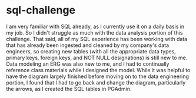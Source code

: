 # sql-challenge

I am very familiar with SQL already, as I currently use it on a daily basis in my job. So I didn't struggle as much with the data analysis portion of this challenge. That said, all of my SQL experience has been working with data that has already been ingested and cleaned by my company's data engineers, so creating new tables (with all the appropriate data types, primary keys, foreign keys, and NOT NULL designations) is still new to me. Data modeling an ERG was also new to me, and I had to continually reference class materials while I designed the model. While it was helpful to have the diagram largely finished before moving on to the data engineering portion, I found that I had to go back and change the diagram, particularly the arrows, as I created the SQL tables in PGAdmin. 